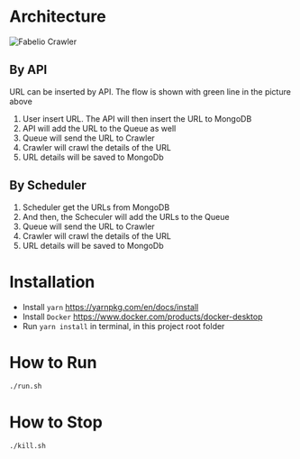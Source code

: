 # Architecture

![Fabelio Crawler](https://user-images.githubusercontent.com/2413398/69009888-8afb0700-098c-11ea-86e6-1d3ab1caa527.png)

## By API
URL can be inserted by API. The flow is shown with green line in the picture above
1. User insert URL. The API will then insert the URL to MongoDB
2. API will add the URL to the Queue as well
3. Queue will send the URL to Crawler
4. Crawler will crawl the details of the URL
5. URL details will be saved to MongoDb

## By Scheduler
1. Scheduler get the URLs from MongoDB
2. And then, the Scheculer will add the URLs to the Queue
3. Queue will send the URL to Crawler
4. Crawler will crawl the details of the URL
5. URL details will be saved to MongoDb

# Installation
- Install `yarn` https://yarnpkg.com/en/docs/install
- Install `Docker` https://www.docker.com/products/docker-desktop
- Run `yarn install` in terminal, in this project root folder

# How to Run
`./run.sh`

# How to Stop
`./kill.sh`